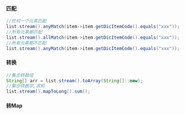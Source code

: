 #### 匹配

```java
//任何一个元素匹配
list.stream().anyMatch(item->item.getDicItemCode().equals("xxx"));
//所有元素都匹配
list.stream().allMatch(item->item.getDicItemCode().equals("xxx"));
//所有元素都不匹配
list.stream().anyMatch(item->item.getDicItemCode().equals("xxx"));
```

#### 转换

```java
//集合转数组
String[] arr = list.stream().toArray(String[]::new);
//集合转数字,求和
list.stream().mapToLong().sum();

```



#### 转Map

```java

```

